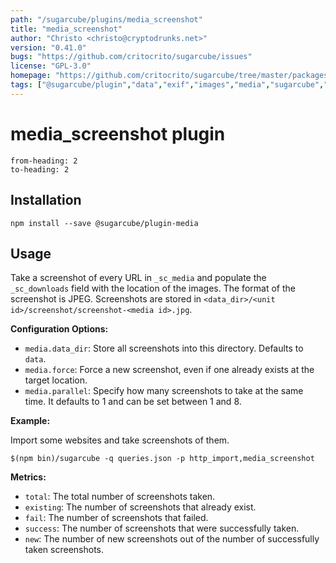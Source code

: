 ```yaml
---
path: "/sugarcube/plugins/media_screenshot"
title: "media_screenshot"
author: "Christo <christo@cryptodrunks.net>"
version: "0.41.0"
bugs: "https://github.com/critocrito/sugarcube/issues"
license: "GPL-3.0"
homepage: "https://github.com/critocrito/sugarcube/tree/master/packages/plugin-media#readme"
tags: ["@sugarcube/plugin","data","exif","images","media","sugarcube","sugarcube plugin","sugarcube-plugin","transformation"]
---
```

# media_screenshot plugin

```toc
from-heading: 2
to-heading: 2
```

## Installation

```shell
npm install --save @sugarcube/plugin-media
```


## Usage

Take a screenshot of every URL in `_sc_media` and populate the `_sc_downloads` field with the location of the images. The format of the screenshot is JPEG. Screenshots are stored in `<data_dir>/<unit id>/screenshot/screenshot-<media id>.jpg`.

**Configuration Options:**

-   `media.data_dir`: Store all screenshots into this directory. Defaults to `data`.
-   `media.force`: Force a new screenshot, even if one already exists at the target location.
-   `media.parallel`: Specify how many screenshots to take at the same time. It defaults to 1 and can be set between 1 and 8.

**Example:**

Import some websites and take screenshots of them.

```shell
$(npm bin)/sugarcube -q queries.json -p http_import,media_screenshot
```

**Metrics:**

-   `total`: The total number of screenshots taken.
-   `existing`: The number of screenshots that already exist.
-   `fail`: The number of screenshots that failed.
-   `success`: The number of screenshots that were successfully taken.
-   `new`: The number of new screenshots out of the number of successfully taken screenshots.
